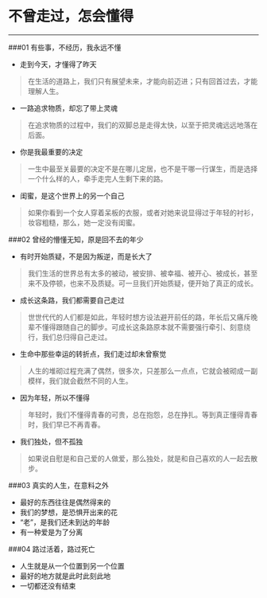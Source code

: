 ﻿# 不曾走过，怎会懂得


---
###01 有些事，不经历，我永远不懂

- 走到今天，才懂得了昨天

> 在生活的道路上，我们只有展望未来，才能向前迈进；只有回首过去，才能理解人生。

- 一路追求物质，却忘了带上灵魂

> 在追求物质的过程中，我们的双脚总是走得太快，以至于把灵魂远远地落在后面。

- 你是我最重要的决定

> 一生中最至关最要的决定不是在哪儿定居，也不是干哪一行谋生，而是选择一个什么样的人，牵手走完人生剩下来的路。

- 闺蜜，是这个世界上的另一个自己

> 如果你看到一个女人穿着呆板的衣服，或者对她来说显得过于年轻的衬衫，妆容粗糙，那么，她一定没有闺蜜。

###02 曾经的懵懂无知，原是回不去的年少


- 有时开始质疑，不是因为叛逆，而是长大了

>我们生活的世界总有太多的被动，被安排、被幸福、被开心、被成长，甚至来不及停顿，也来不及质疑。可一旦我们开始质疑，便开始了真正的成长。

- 成长这条路，我们都需要自己走过

> 世世代代的人们都是如此，年轻时想方设法避开前任的路，年长后又痛斥晚辈不懂得跟随自己的脚步。可成长这条路原本就不需要强行牵引、刻意绕行，我们总归得自己走过。

- 生命中那些幸运的转折点，我们走过却未曾察觉

> 人生的堆砌过程充满了偶然，很多次，只差那么一点点，它就会被砌成一副模样，我们就会截然不同的人生。

- 因为年轻，所以不懂得

> 年轻时，我们不懂得青春的可贵，总在抱怨，总在挣扎。等到真正懂得青春时，我们早已不再青春。

- 我们独处，但不孤独

> 如果说自慰是和自己爱的人做爱，那么独处，就是和自己喜欢的人一起去散步。

###03 真实的人生，在意料之外

- 最好的东西往往是偶然得来的
- 我们的梦想，是恐惧开出来的花
- “老”，是我们还未到达的年龄
- 有一种爱是为了分离

###04 路过活着，路过死亡
- 人生就是从一个位置到另一个位置
- 最好的地方就是此时此刻此地
- 一切都还没有结束







